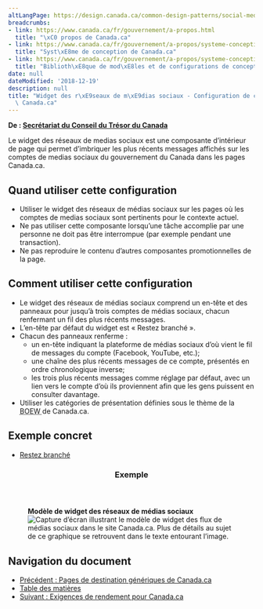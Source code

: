 ```yaml
---
altLangPage: https://design.canada.ca/common-design-patterns/social-media-feeds.html
breadcrumbs:
- link: https://www.canada.ca/fr/gouvernement/a-propos.html
  title: "\xC0 propos de Canada.ca"
- link: https://www.canada.ca/fr/gouvernement/a-propos/systeme-conception.html
  title: "Syst\xE8me de conception de Canada.ca"
- link: https://www.canada.ca/fr/gouvernement/a-propos/systeme-conception/bibliotheque-modeles.html
  title: "Biblioth\xE8que de mod\xE8les et de configurations de conception"
date: null
dateModified: '2018-12-19'
description: null
title: "Widget des r\xE9seaux de m\xE9dias sociaux - Configuration de conception de\
  \ Canada.ca"
---
```



<p class="gc-byline">
 <strong>
  De :
  <a href="https://www.canada.ca/fr/secretariat-conseil-tresor.html">
   Secrétariat du Conseil du Trésor du Canada
  </a>
 </strong>
</p>

<section>
 <p>
  Le widget des réseaux de medias sociaux est une composante d’intérieur de page qui permet d’imbriquer les plus récents messages affichés sur les comptes de medias sociaux du gouvernement du Canada dans les pages Canada.ca.
 </p>
 <section>
  <h2>
   Quand utiliser cette configuration
  </h2>
  <ul>
   <li>
    Utiliser le widget des réseaux de médias sociaux sur les pages où les comptes de medias sociaux sont pertinents pour le contexte actuel.
   </li>
   <li>
    Ne pas utiliser cette composante lorsqu’une tâche accomplie par une personne ne doit pas être interrompue (par exemple pendant une transaction).
   </li>
   <li>
    Ne pas reproduire le contenu d’autres composantes promotionnelles de la page.
   </li>
  </ul>
 </section>
 <section>
  <h2>
   Comment utiliser cette configuration
  </h2>
  <ul>
   <li>
    Le widget des réseaux de médias sociaux comprend un en-tête et des panneaux pour jusqu’à trois comptes de médias sociaux, chacun renfermant un fil des plus récents messages.
   </li>
   <li>
    L’en-tête par défaut du widget est « Restez branché ».
   </li>
   <li>
    Chacun des panneaux renferme :
    <ul>
     <li>
      un en-tête indiquant la plateforme de médias sociaux d’où vient le fil de messages du compte (Facebook, YouTube, etc.);
     </li>
     <li>
      une chaîne des plus récents messages de ce compte, présentés en ordre chronologique inverse;
     </li>
     <li>
      les trois plus récents messages comme réglage par défaut, avec un lien vers le compte d’où ils proviennent afin que les gens puissent en consulter davantage.
     </li>
    </ul>
   </li>
   <li>
    Utiliser les catégories de présentation définies sous le thème de la
    <abbr title="Boîte à outils de l’expérience Web">
     BOEW
    </abbr>
    de Canada.ca.
   </li>
  </ul>
 </section>
 <section>
  <h2>
   Exemple concret
  </h2>
  <ul>
   <li>
    <a href="https://wet-boew.github.io/GCWeb/templates/widgets-fr.html">
     Restez branché
    </a>
   </li>
  </ul>
 </section>
 <section class="panel panel-primary">
  <header class="panel-heading">
   <h3 class="panel-title">
    Exemple
   </h3>
  </header>
  <div class="panel-body">
   <figure class="mrgn-bttm-sm">
    <figcaption class="text-center">
     <b>
      Modèle de widget des réseaux de médias sociaux
     </b>
    </figcaption>
    <img alt="Capture d’écran illustrant le modèle de widget des flux de médias sociaux dans le site Canada.ca. Plus de détails au sujet de ce graphique se retrouvent dans le texte entourant l’image." class="img-responsive center-block" src="https://www.canada.ca/content/dam/tbs-sct/images/government-communications/canada-content-style-guide/social-media-feeds-widget-fra.jpg"/>
   </figure>
  </div>
 </section>
</section>

<nav class="mrgn-bttm-lg" role="navigation">
 <h2 class="wb-inv">
  Navigation du document
 </h2>
 <ul class="pager">
  <li class="previous">
   <a href="https://www.canada.ca/fr/secretariat-conseil-tresor/services/communications-gouvernementales/specifications-contenu-architecture-information-canada/modeles-specifications-detailles/pages-destination-generiques.html" rel="prev">
    Précédent
    <span class="wb-inv">
     : Pages de destination génériques de Canada.ca
    </span>
   </a>
  </li>
  <li class="toc">
   <a href="https://www.canada.ca/fr/secretariat-conseil-tresor/services/communications-gouvernementales/specifications-contenu-architecture-information-canada.html">
    Table des matières
   </a>
  </li>
  <li class="next">
   <a href="https://www.canada.ca/fr/secretariat-conseil-tresor/services/communications-gouvernementales/specifications-contenu-architecture-information-canada/exigences-rendement.html" rel="next">
    Suivant
    <span class="wb-inv">
     : Exigences de rendement pour Canada.ca
    </span>
   </a>
  </li>
 </ul>
</nav>




